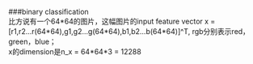 ###binary classification <br>
比方说有一个64\*64的图片，这幅图片的input feature vector x = \[r1,r2...r(64\*64),g1,g2...g(64\*64),b1,b2...b(64\*64)]^T, rgb分别表示red，green，blue；<br>
x的dimension是n_x = 64\*64\*3 = 12288
